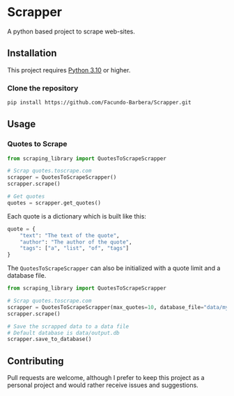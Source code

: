 # Scrapper

A python based project to scrape web-sites.

## Installation

This project requires
[Python 3.10](https://www.python.org/downloads/release/python-3100/)
or higher.

### Clone the repository

```bash
pip install https://github.com/Facundo-Barbera/Scrapper.git
```

## Usage

### Quotes to Scrape

```python
from scraping_library import QuotesToScrapeScrapper

# Scrap quotes.toscrape.com
scrapper = QuotesToScrapeScrapper()
scrapper.scrape()

# Get quotes
quotes = scrapper.get_quotes()
```

Each quote is a dictionary which is built like this:

```python
quote = {
    "text": "The text of the quote",
    "author": "The author of the quote",
    "tags": ["a", "list", "of", "tags"]
}
```

The `QuotesToScrapeScrapper` can also be initialized with a quote limit and a database file.

```python
from scraping_library import QuotesToScrapeScrapper

# Scrap quotes.toscrape.com
scrapper = QuotesToScrapeScrapper(max_quotes=10, database_file="data/my_database.db")
scrapper.scrape()

# Save the scrapped data to a data file
# Default database is data/output.db
scrapper.save_to_database()
```

## Contributing

Pull requests are welcome,
although I prefer to keep this project as a personal project and would rather receive issues and suggestions.